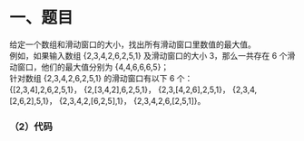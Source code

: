 # 一、题目
给定一个数组和滑动窗口的大小，找出所有滑动窗口里数值的最大值。  
例如，如果输入数组 {2,3,4,2,6,2,5,1} 及滑动窗口的大小 3，那么一共存在 6 个滑动窗口，他们的最大值分别为 {4,4,6,6,6,5}；  
针对数组 {2,3,4,2,6,2,5,1} 的滑动窗口有以下 6 个：  
{[2,3,4],2,6,2,5,1}， {2,[3,4,2],6,2,5,1}， {2,3,[4,2,6],2,5,1}， {2,3,4,[2,6,2],5,1}， {2,3,4,2,[6,2,5],1}， {2,3,4,2,6,[2,5,1]}。  
### （2）代码
```java
